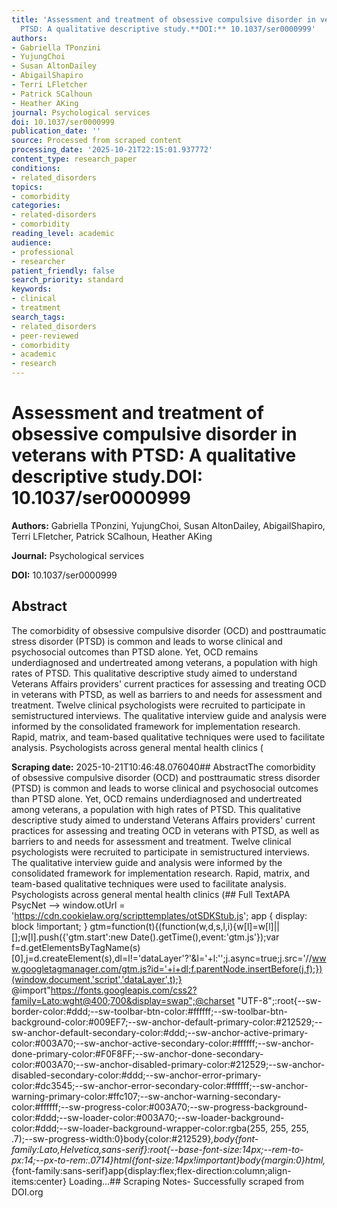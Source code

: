 ```yaml
---
title: 'Assessment and treatment of obsessive compulsive disorder in veterans with
  PTSD: A qualitative descriptive study.**DOI:** 10.1037/ser0000999'
authors:
- Gabriella TPonzini
- YujungChoi
- Susan AltonDailey
- AbigailShapiro
- Terri LFletcher
- Patrick SCalhoun
- Heather AKing
journal: Psychological services
doi: 10.1037/ser0000999
publication_date: ''
source: Processed from scraped content
processing_date: '2025-10-21T22:15:01.937772'
content_type: research_paper
conditions:
- related_disorders
topics:
- comorbidity
categories:
- related-disorders
- comorbidity
reading_level: academic
audience:
- professional
- researcher
patient_friendly: false
search_priority: standard
keywords:
- clinical
- treatment
search_tags:
- related_disorders
- peer-reviewed
- comorbidity
- academic
- research
---
```


# Assessment and treatment of obsessive compulsive disorder in veterans with PTSD: A qualitative descriptive study.**DOI:** 10.1037/ser0000999

**Authors:** Gabriella TPonzini, YujungChoi, Susan AltonDailey, AbigailShapiro, Terri LFletcher, Patrick SCalhoun, Heather AKing

**Journal:** Psychological services

**DOI:** 10.1037/ser0000999

## Abstract

The comorbidity of obsessive compulsive disorder (OCD) and posttraumatic stress disorder (PTSD) is common and leads to worse clinical and psychosocial outcomes than PTSD alone. Yet, OCD remains underdiagnosed and undertreated among veterans, a population with high rates of PTSD. This qualitative descriptive study aimed to understand Veterans Affairs providers' current practices for assessing and treating OCD in veterans with PTSD, as well as barriers to and needs for assessment and treatment. Twelve clinical psychologists were recruited to participate in semistructured interviews. The qualitative interview guide and analysis were informed by the consolidated framework for implementation research. Rapid, matrix, and team-based qualitative techniques were used to facilitate analysis. Psychologists across general mental health clinics (

**Scraping date:** 2025-10-21T10:46:48.076040## AbstractThe comorbidity of obsessive compulsive disorder (OCD) and posttraumatic stress disorder (PTSD) is common and leads to worse clinical and psychosocial outcomes than PTSD alone. Yet, OCD remains underdiagnosed and undertreated among veterans, a population with high rates of PTSD. This qualitative descriptive study aimed to understand Veterans Affairs providers' current practices for assessing and treating OCD in veterans with PTSD, as well as barriers to and needs for assessment and treatment. Twelve clinical psychologists were recruited to participate in semistructured interviews. The qualitative interview guide and analysis were informed by the consolidated framework for implementation research. Rapid, matrix, and team-based qualitative techniques were used to facilitate analysis. Psychologists across general mental health clinics (## Full TextAPA PsycNet --> window.otUrl = 'https://cdn.cookielaw.org/scripttemplates/otSDKStub.js'; app { display: block !important; } gtm=function(t){(function(w,d,s,l,i){w[l]=w[l]||[];w[l].push({'gtm.start':new Date().getTime(),event:'gtm.js'});var f=d.getElementsByTagName(s)[0],j=d.createElement(s),dl=l!='dataLayer'?'&l='+l:'';j.async=true;j.src='//www.googletagmanager.com/gtm.js?id='+i+dl;f.parentNode.insertBefore(j,f);})(window,document,'script','dataLayer',t);} @import"https://fonts.googleapis.com/css2?family=Lato:wght@400;700&display=swap";@charset "UTF-8";:root{--sw-border-color:#ddd;--sw-toolbar-btn-color:#ffffff;--sw-toolbar-btn-background-color:#009EF7;--sw-anchor-default-primary-color:#212529;--sw-anchor-default-secondary-color:#ddd;--sw-anchor-active-primary-color:#003A70;--sw-anchor-active-secondary-color:#ffffff;--sw-anchor-done-primary-color:#F0F8FF;--sw-anchor-done-secondary-color:#003A70;--sw-anchor-disabled-primary-color:#212529;--sw-anchor-disabled-secondary-color:#ddd;--sw-anchor-error-primary-color:#dc3545;--sw-anchor-error-secondary-color:#ffffff;--sw-anchor-warning-primary-color:#ffc107;--sw-anchor-warning-secondary-color:#ffffff;--sw-progress-color:#003A70;--sw-progress-background-color:#ddd;--sw-loader-color:#003A70;--sw-loader-background-color:#ddd;--sw-loader-background-wrapper-color:rgba(255, 255, 255, .7);--sw-progress-width:0}body{color:#212529}*,body{font-family:Lato,Helvetica,sans-serif}:root{--base-font-size:14px;--rem-to-px:14;--px-to-rem:.0714}html{font-size:14px!important}body{margin:0}html,*{font-family:sans-serif}app{display:flex;flex-direction:column;align-items:center} Loading...## Scraping Notes- Successfully scraped from DOI.org